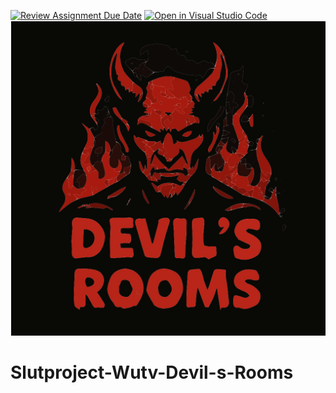 [![Review Assignment Due Date](https://classroom.github.com/assets/deadline-readme-button-22041afd0340ce965d47ae6ef1cefeee28c7c493a6346c4f15d667ab976d596c.svg)](https://classroom.github.com/a/8e-ZtWRM)
[![Open in Visual Studio Code](https://classroom.github.com/assets/open-in-vscode-2e0aaae1b6195c2367325f4f02e2d04e9abb55f0b24a779b69b11b9e10269abc.svg)](https://classroom.github.com/online_ide?assignment_repo_id=19273308&assignment_repo_type=AssignmentRepo)
[![Open Github Pages](https://raw.githubusercontent.com/ntisod/spelsajt-wutv1-te23-devil-s-room/5ff8d5b5c51eacd8a7713e5006539d7cbd1ac78f/images/logo.svg?token=BLIQH4CRAKCKKH6264BW6M3IBDBYA)](https://ntisod.github.io/spelsajt-wutv1-te23-devil-s-room/)
# Slutproject-Wutv-Devil-s-Rooms